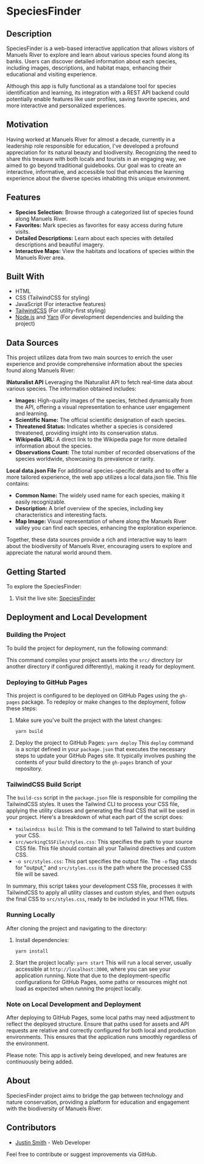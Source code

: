 # SpeciesFinder

## Description

SpeciesFinder is a web-based interactive application that allows visitors of
Manuels River to explore and learn about various species found along its banks.
Users can discover detailed information about each species, including images,
descriptions, and habitat maps, enhancing their educational and visiting
experience.

Although this app is fully functional as a standalone tool for species
identification and learning, its integration with a REST API backend could
potentially enable features like user profiles, saving favorite species, and
more interactive and personalized experiences.

## Motivation

Having worked at Manuels River for almost a decade, currently in a leadership
role responsible for education, I've developed a profound appreciation for its
natural beauty and biodiversity. Recognizing the need to share this treasure
with both locals and tourists in an engaging way, we aimed to go beyond
traditional guidebooks. Our goal was to create an interactive, informative, and
accessible tool that enhances the learning experience about the diverse species
inhabiting this unique environment.

## Features

- **Species Selection:** Browse through a categorized list of species found
  along Manuels River.
- **Favorites:** Mark species as favorites for easy access during future visits.
- **Detailed Descriptions:** Learn about each species with detailed descriptions
  and beautiful imagery.
- **Interactive Maps:** View the habitats and locations of species within the
  Manuels River area.

## Built With

- HTML
- CSS (TailwindCSS for styling)
- JavaScript (For interactive features)
- [TailwindCSS](https://tailwindcss.com/) (For utility-first styling)
- [Node.js](https://nodejs.org/) and [Yarn](https://yarnpkg.com/) (For
  development dependencies and building the project)

## Data Sources

This project utilizes data from two main sources to enrich the user experience
and provide comprehensive information about the species found along Manuels
River:

**INaturalist API** Leveraging the INaturalist API to fetch real-time data about
various species. The information obtained includes:

- **Images:** High-quality images of the species, fetched dynamically from the
  API, offering a visual representation to enhance user engagement and learning.
- **Scientific Name:** The official scientific designation of each species.
- **Threatened Status:** Indicates whether a species is considered threatened,
  providing insight into its conservation status.
- **Wikipedia URL:** A direct link to the Wikipedia page for more detailed
  information about the species.
- **Observations Count:** The total number of recorded observations of the
  species worldwide, showcasing its prevalence or rarity.

**Local data.json File** For additional species-specific details and to offer a
more tailored experience, the web app utilizes a local data.json file. This file
contains:

- **Common Name:** The widely used name for each species, making it easily
  recognizable.
- **Description:** A brief overview of the species, including key
  characteristics and interesting facts.
- **Map Image:** Visual representation of where along the Manuels River valley
  you can find each species, enhancing the exploration experience.

Together, these data sources provide a rich and interactive way to learn about
the biodiversity of Manuels River, encouraging users to explore and appreciate
the natural world around them.

## Getting Started

To explore the SpeciesFinder:

1. Visit the live site:
   [SpeciesFinder](https://justindotrocks.github.io/Species/)

## Deployment and Local Development

### Building the Project

To build the project for deployment, run the following command:

This command compiles your project assets into the `src/` directory (or another
directory if configured differently), making it ready for deployment.

### Deploying to GitHub Pages

This project is configured to be deployed on GitHub Pages using the `gh-pages`
package. To redeploy or make changes to the deployment, follow these steps:

1. Make sure you've built the project with the latest changes:
      ```
      yarn build
      ```
2. Deploy the project to GitHub Pages: `yarn deploy` This `deploy` command is a
   script defined in your `package.json` that executes the necessary steps to
   update your GitHub Pages site. It typically involves pushing the contents of
   your build directory to the `gh-pages` branch of your repository.

### TailwindCSS Build Script

The `build-css` script in the `package.json` file is responsible for compiling
the TailwindCSS styles. It uses the Tailwind CLI to process your CSS file,
applying the utility classes and generating the final CSS that will be used in
your project. Here's a breakdown of what each part of the script does:

- `tailwindcss build`: This is the command to tell Tailwind to start building
  your CSS.
- `src/workingCSSFile/styles.css`: This specifies the path to your source CSS
  file. This file should contain all your Tailwind directives and custom CSS.
- `-o src/styles.css`: This part specifies the output file. The `-o` flag stands
  for "output," and `src/styles.css` is the path where the processed CSS file
  will be saved.

In summary, this script takes your development CSS file, processes it with
TailwindCSS to apply all utility classes and custom styles, and then outputs the
final CSS to `src/styles.css`, ready to be included in your HTML files.

### Running Locally

After cloning the project and navigating to the directory:

1. Install dependencies:
      ```
      yarn install
      ```
2. Start the project locally: `yarn start` This will run a local server, usually
   accessible at `http://localhost:3000`, where you can see your application
   running. Note that due to the deployment-specific configurations for GitHub
   Pages, some paths or resources might not load as expected when running the
   project locally.

### Note on Local Development and Deployment

After deploying to GitHub Pages, some local paths may need adjustment to reflect
the deployed structure. Ensure that paths used for assets and API requests are
relative and correctly configured for both local and production environments.
This ensures that the application runs smoothly regardless of the environment.

Please note: This app is actively being developed, and new features are
continuously being added.

## About

SpeciesFinder project aims to bridge the gap between technology and nature
conservation, providing a platform for education and engagement with the
biodiversity of Manuels River.

## Contributors

- [Justin Smith](https://github.com/JustinDotRocks) - Web Developer

Feel free to contribute or suggest improvements via GitHub.
